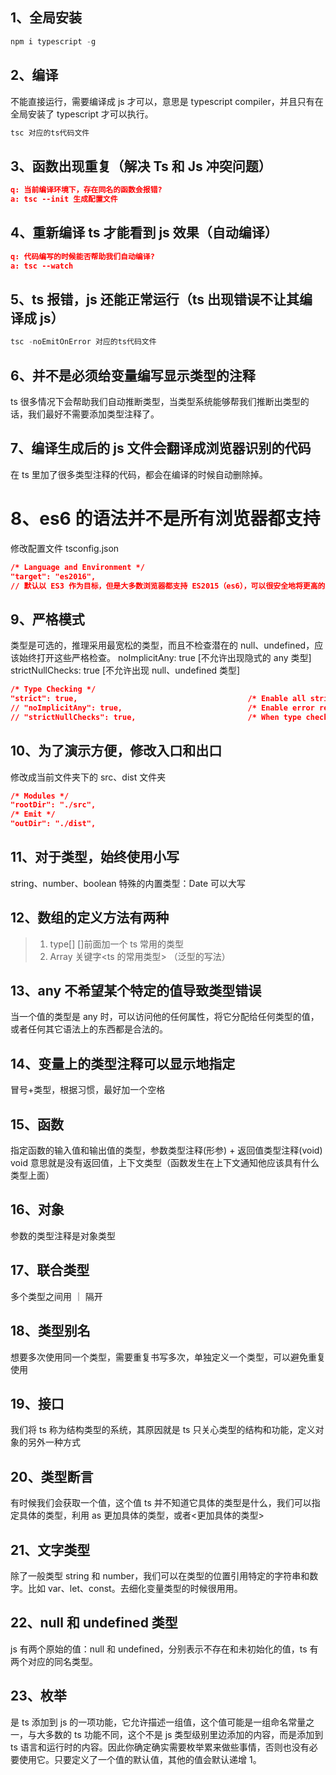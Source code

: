 ## 1、全局安装

```js
npm i typescript -g
```

## 2、编译

不能直接运行，需要编译成 js 才可以，意思是 typescript compiler，并且只有在全局安装了 typescript 才可以执行。

```js
tsc 对应的ts代码文件
```

## 3、函数出现重复（解决 Ts 和 Js 冲突问题）

```json
q: 当前编译环境下，存在同名的函数会报错?
a: tsc --init 生成配置文件
```

## 4、重新编译 ts 才能看到 js 效果（自动编译）

```json
q: 代码编写的时候能否帮助我们自动编译?
a: tsc --watch
```

## 5、ts 报错，js 还能正常运行（ts 出现错误不让其编译成 js）

```js
tsc -noEmitOnError 对应的ts代码文件
```

## 6、并不是必须给变量编写显示类型的注释

ts 很多情况下会帮助我们自动推断类型，当类型系统能够帮我们推断出类型的话，我们最好不需要添加类型注释了。

## 7、编译生成后的 js 文件会翻译成浏览器识别的代码

在 ts 里加了很多类型注释的代码，都会在编译的时候自动删除掉。

# 8、es6 的语法并不是所有浏览器都支持

修改配置文件 tsconfig.json

```json
/* Language and Environment */
"target": "es2016",
// 默认以 ES3 作为目标，但是大多数浏览器都支持 ES2015（es6），可以很安全地将更高的版本设置为目标。
```

## 9、严格模式

类型是可选的，推理采用最宽松的类型，而且不检查潜在的 null、undefined，应该始终打开这些严格检查。
noImplicitAny: true [不允许出现隐式的 any 类型]
strictNullChecks: true [不允许出现 null、undefined 类型]

```json
/* Type Checking */
"strict": true,                                      /* Enable all strict type-checking options. */
// "noImplicitAny": true,                            /* Enable error reporting for expressions and declarations with an implied `any` type.. */
// "strictNullChecks": true,                         /* When type checking, take into account `null` and `undefined`. */
```

## 10、为了演示方便，修改入口和出口

修改成当前文件夹下的 src、dist 文件夹

```json
/* Modules */
"rootDir": "./src",
/* Emit */
"outDir": "./dist",
```

## 11、对于类型，始终使用小写

string、number、boolean
特殊的内置类型：Date 可以大写

## 12、数组的定义方法有两种

> 1. type[] []前面加一个 ts 常用的类型
> 2. Array<type> 关键字<ts 的常用类型> （泛型的写法）

## 13、any 不希望某个特定的值导致类型错误

当一个值的类型是 any 时，可以访问他的任何属性，将它分配给任何类型的值，或者任何其它语法上的东西都是合法的。

## 14、变量上的类型注释可以显示地指定

冒号+类型，根据习惯，最好加一个空格

## 15、函数

指定函数的输入值和输出值的类型，参数类型注释(形参) + 返回值类型注释(void) void 意思就是没有返回值，上下文类型（函数发生在上下文通知他应该具有什么类型上面）

## 16、对象

参数的类型注释是对象类型

## 17、联合类型

多个类型之间用 ｜ 隔开

## 18、类型别名

想要多次使用同一个类型，需要重复书写多次，单独定义一个类型，可以避免重复使用

## 19、接口

我们将 ts 称为结构类型的系统，其原因就是 ts 只关心类型的结构和功能，定义对象的另外一种方式

## 20、类型断言

有时候我们会获取一个值，这个值 ts 并不知道它具体的类型是什么，我们可以指定具体的类型，利用 as 更加具体的类型，或者<更加具体的类型>

## 21、文字类型

除了一般类型 string 和 number，我们可以在类型的位置引用特定的字符串和数字。比如 var、let、const。去细化变量类型的时候很用用。

## 22、null 和 undefined 类型

js 有两个原始的值：null 和 undefined，分别表示不存在和未初始化的值，ts 有两个对应的同名类型。

## 23、枚举

是 ts 添加到 js 的一项功能，它允许描述一组值，这个值可能是一组命名常量之一，与大多数的 ts 功能不同，这个不是 js 类型级别里边添加的内容，而是添加到 ts 语言和运行时的内容。因此你确定确实需要枚举累来做些事情，否则也没有必要使用它。只要定义了一个值的默认值，其他的值会默认递增 1。
